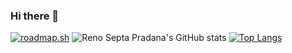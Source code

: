 ### Hi there 👋

[![roadmap.sh](https://roadmap.sh/card/tall/661cae5dca9c84a97900d000?variant=dark)](https://roadmap.sh)
![Reno Septa Pradana's GitHub stats](https://github-readme-stats.vercel.app/api?username=rennols&count_private=true&show_icons=true&theme=transparent)
[![Top Langs](https://github-readme-stats.vercel.app/api/top-langs/?username=rennols&layout=compact)](https://github.com/anuraghazra/github-readme-stats)

<!--
**rennols/rennols** is a ✨ _special_ ✨ repository because its `README.md` (this file) appears on your GitHub profile.

Here are some ideas to get you started:

- 🔭 I’m currently working on ...
- 🌱 I’m currently learning ...
- 👯 I’m looking to collaborate on ...
- 🤔 I’m looking for help with ...
- 💬 Ask me about ...
- 📫 How to reach me: ...
- 😄 Pronouns: ...
- ⚡ Fun fact: ...
-->
